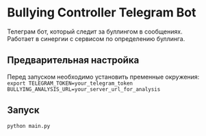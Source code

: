 # Bullying Controller Telegram Bot 


Телеграм бот, который следит за буллингом в сообщениях.   
Работает в синергии с сервисом по определению буллинга.

## Предварительная настройка
Перед запуском необходимо установить пременные окружения:  
`export TELEGRAM_TOKEN=your_telegram_token BULLYING_ANALYSIS_URL=your_server_url_for_analysis`

## Запуск
`python main.py`
